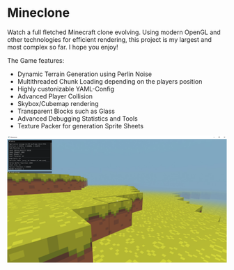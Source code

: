 # Mineclone
Watch a full fletched Minecraft clone evolving. Using modern OpenGL and other technologies for efficient rendering, this project is my largest and most complex so far. I hope you enjoy!

The Game features:
* Dynamic Terrain Generation using Perlin Noise
* Multithreaded Chunk Loading depending on the players position
* Highly custonizable YAML-Config
* Advanced Player Collision
* Skybox/Cubemap rendering
* Transparent Blocks such as Glass
* Advanced Debugging Statistics and Tools
* Texture Packer for generation Sprite Sheets

![](https://github.com/timmy0811/Minecraft/blob/main/img0.png?raw=true)
